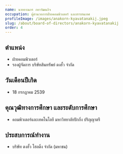 ```yaml
---
name: นายอาณกร กยาวัฒนกิจ
occupation: ผู้อำนวยการฝ่ายคอมพิวเตอร์ และสารสนเทศ
profileImage: /images/anakorn-kyavatanakij.jpeg
slug: /about/board-of-directors/anakorn-kyavatanakij
order: 4
---
```

## ตำแหน่ง 
- ฝ่ายคอมพิวเตอร์
- รองผู้จัดการ บริษัทสินทรัพย์ ตงฮั้ว จำกัด

## วันเดือนปีเกิด
- 18 กรกฎาคม 2539

## คุณวุฒิทางการศึกษา และระดับการศึกษา
- คอมพิวเตอร์และเทคโนโลยี มหาวิทยาลัยปักกิ่ง ปริญญาตรี

## ประสบการณ์ทำงาน
- บริษัท ตงฮั้ว โฮลดิ้ง จำกัด (มหาชน)
